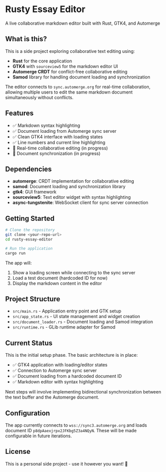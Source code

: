 # Rusty Essay Editor

A live collaborative markdown editor built with Rust, GTK4, and Automerge

## What is this?

This is a side project exploring collaborative text editing using:
- **Rust** for the core application
- **GTK4** with `sourceview5` for the markdown editor UI
- **Automerge CRDT** for conflict-free collaborative editing
- **Samod** library for handling document loading and synchronization

The editor connects to `sync.automerge.org` for real-time collaboration, allowing multiple users to edit the same markdown document simultaneously without conflicts.

## Features

- ✅ Markdown syntax highlighting
- ✅ Document loading from Automerge sync server
- ✅ Clean GTK4 interface with loading states
- ✅ Line numbers and current line highlighting
- 🚧 Real-time collaborative editing (in progress)
- 🚧 Document synchronization (in progress)

## Dependencies

- **automerge**: CRDT implementation for collaborative editing
- **samod**: Document loading and synchronization library
- **gtk4**: GUI framework
- **sourceview5**: Text editor widget with syntax highlighting
- **async-tungstenite**: WebSocket client for sync server connection

## Getting Started

```bash
# Clone the repository
git clone <your-repo-url>
cd rusty-essay-editor

# Run the application
cargo run
```

The app will:
1. Show a loading screen while connecting to the sync server
2. Load a test document (hardcoded ID for now)
3. Display the markdown content in the editor

## Project Structure

- `src/main.rs` - Application entry point and GTK setup
- `src/app_state.rs` - UI state management and widget creation
- `src/document_loader.rs` - Document loading and Samod integration
- `src/runtime.rs` - GLib runtime adapter for Samod

## Current Status

This is the initial setup phase. The basic architecture is in place:
- ✅ GTK4 application with loading/editor states
- ✅ Connection to Automerge sync server
- ✅ Document loading from a hardcoded document ID
- ✅ Markdown editor with syntax highlighting

Next steps will involve implementing bidirectional synchronization between the text buffer and the Automerge document.

## Configuration

The app currently connects to `wss://sync3.automerge.org` and loads document ID `p8dpAaexjrpx2JFKbg5Z3a4NQyN`. These will be made configurable in future iterations.

## License

This is a personal side project - use it however you want! 🚀
